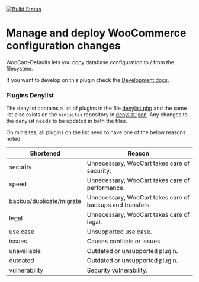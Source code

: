 [![Build Status](https://github.com/woocart/defaults/workflows/Tests/badge.svg)](https://github.com/woocart/defaults/actions)

Manage and deploy WooCommerce configuration changes
===================================================

WooCart-Defaults lets you copy database configuration to / from the filesystem.

If you want to develop on this plugin check the [Development docs](docs/development.md).

### Plugins Denylist

The denylist contains a list of plugins in the file [denylist.php](https://github.com/woocart/defaults/blob/master/src/classes/class-denylist.php) and the same list also exists on the `minisites` repository in [denylist.json](https://github.com/niteoweb/minisites/blob/master/src/minisites/sites/woocart_com/static/json/denylist.json). Any changes to the denylist needs to be updated in both the files.

On minisites, all plugins on the list need to have one of the below reasons noted:

| Shortened                | Reason                                                    |
|--------------------------|-----------------------------------------------------------|
| security                 | Unnecessary, WooCart takes care of security.              |
| speed                    | Unnecessary, WooCart takes care of performance.           |
| backup/duplicate/migrate | Unnecessary, WooCart takes care of backups and transfers. |
| legal                    | Unnecessary, WooCart takes care of legal.                 |
| use case                 | Unsupported use case.                                     |
| issues                   | Causes conflicts or issues.                               |
| unavailable              | Outdated or unsupported plugin.                           |
| outdated                 | Outdated or unsupported plugin.                           |
| vulnerability            | Security vulnerability.                                   |
